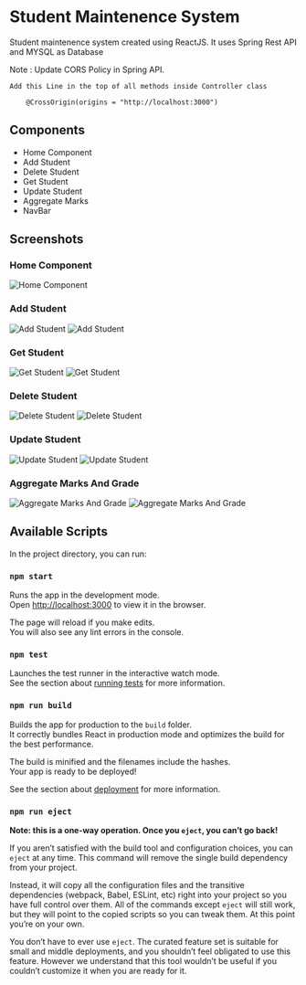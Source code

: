 # Student Maintenence System

Student maintenence system created using ReactJS. It uses Spring Rest API and MYSQL as Database

Note : Update CORS Policy in Spring API.
```
Add this Line in the top of all methods inside Controller class 

    @CrossOrigin(origins = "http://localhost:3000")
```

## Components

- Home Component
- Add Student
- Delete Student
- Get Student
- Update Student
- Aggregate Marks
- NavBar

## Screenshots

### Home Component
![Home Component](https://firebasestorage.googleapis.com/v0/b/student-maintenence.appspot.com/o/ScreenShots%2FScreenshot%20(455).png?alt=media&token=45d51c3a-11a3-4585-8ec8-87825fd1f3e2)

### Add Student

![Add Student](https://firebasestorage.googleapis.com/v0/b/student-maintenence.appspot.com/o/ScreenShots%2FScreenshot%20(456).png?alt=media&token=b323f991-cd40-4e5a-9d36-cb98579ea425)
![Add Student](https://firebasestorage.googleapis.com/v0/b/student-maintenence.appspot.com/o/ScreenShots%2FScreenshot%20(457).png?alt=media&token=a43df47e-0c9b-4577-aa71-dbd4175ef707)

### Get Student

![Get Student](https://firebasestorage.googleapis.com/v0/b/student-maintenence.appspot.com/o/ScreenShots%2FScreenshot%20(458).png?alt=media&token=42590058-be4e-4c6c-bfaf-d9a829ca07c1)
![Get Student](https://firebasestorage.googleapis.com/v0/b/student-maintenence.appspot.com/o/ScreenShots%2FScreenshot%20(459).png?alt=media&token=726e5f9e-9746-48f3-a94a-54dc7d861523)
### Delete Student

![Delete Student](https://firebasestorage.googleapis.com/v0/b/student-maintenence.appspot.com/o/ScreenShots%2FScreenshot%20(460).png?alt=media&token=2be07dca-bb38-4169-a8c7-cd588a4b56f8)
![Delete Student](https://firebasestorage.googleapis.com/v0/b/student-maintenence.appspot.com/o/ScreenShots%2FScreenshot%20(461).png?alt=media&token=610bec18-3140-4390-bb51-960379898234)
### Update Student

![Update Student](https://firebasestorage.googleapis.com/v0/b/student-maintenence.appspot.com/o/ScreenShots%2FScreenshot%20(462).png?alt=media&token=e7d8d6ca-ddcd-4f23-b52f-c3f6713361c5)
![Update Student](https://firebasestorage.googleapis.com/v0/b/student-maintenence.appspot.com/o/ScreenShots%2FScreenshot%20(463).png?alt=media&token=261936b2-63c2-4063-8ded-6141776f256f)
### Aggregate Marks And Grade

![Aggregate Marks And Grade](https://firebasestorage.googleapis.com/v0/b/student-maintenence.appspot.com/o/ScreenShots%2FScreenshot%20(464).png?alt=media&token=f8b692d0-fd8a-47a8-8c73-fb46f05eadc6)
![Aggregate Marks And Grade](https://firebasestorage.googleapis.com/v0/b/student-maintenence.appspot.com/o/ScreenShots%2FScreenshot%20(465).png?alt=media&token=8c5ba6e6-f760-481b-a148-7105e456abe2)


## Available Scripts

In the project directory, you can run:

### `npm start`

Runs the app in the development mode.\
Open [http://localhost:3000](http://localhost:3000) to view it in the browser.

The page will reload if you make edits.\
You will also see any lint errors in the console.

### `npm test`

Launches the test runner in the interactive watch mode.\
See the section about [running tests](https://facebook.github.io/create-react-app/docs/running-tests) for more information.

### `npm run build`

Builds the app for production to the `build` folder.\
It correctly bundles React in production mode and optimizes the build for the best performance.

The build is minified and the filenames include the hashes.\
Your app is ready to be deployed!

See the section about [deployment](https://facebook.github.io/create-react-app/docs/deployment) for more information.

### `npm run eject`

**Note: this is a one-way operation. Once you `eject`, you can’t go back!**

If you aren’t satisfied with the build tool and configuration choices, you can `eject` at any time. This command will remove the single build dependency from your project.

Instead, it will copy all the configuration files and the transitive dependencies (webpack, Babel, ESLint, etc) right into your project so you have full control over them. All of the commands except `eject` will still work, but they will point to the copied scripts so you can tweak them. At this point you’re on your own.

You don’t have to ever use `eject`. The curated feature set is suitable for small and middle deployments, and you shouldn’t feel obligated to use this feature. However we understand that this tool wouldn’t be useful if you couldn’t customize it when you are ready for it.


